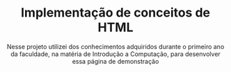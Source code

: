 <div align="center">
  <h1> Implementação de conceitos de HTML</h1>
</div>
<div align="center">
  <p>Nesse projeto utilizei dos conhecimentos adquiridos durante o primeiro ano da faculdade, na matéria de Introdução a Computação, para desenvolver essa página de demonstração</p>
</div>

